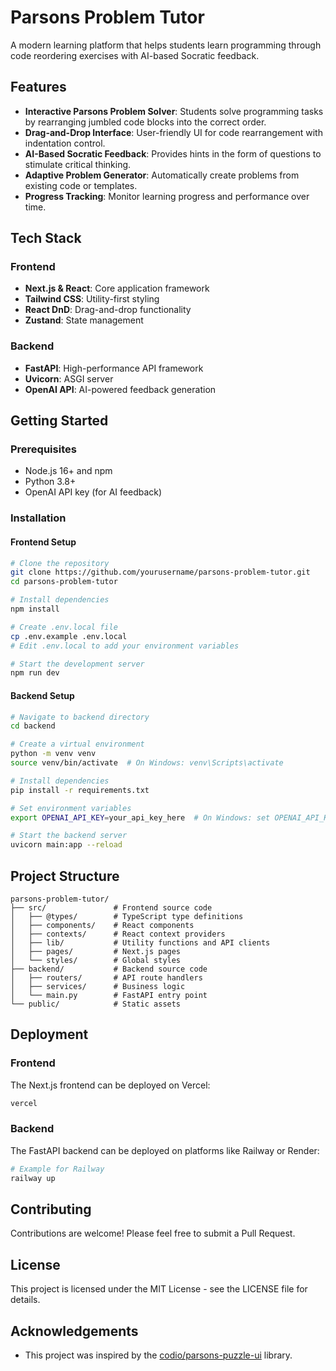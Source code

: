 # Parsons Problem Tutor

A modern learning platform that helps students learn programming through code reordering exercises with AI-based Socratic feedback.

## Features

- **Interactive Parsons Problem Solver**: Students solve programming tasks by rearranging jumbled code blocks into the correct order.
- **Drag-and-Drop Interface**: User-friendly UI for code rearrangement with indentation control.
- **AI-Based Socratic Feedback**: Provides hints in the form of questions to stimulate critical thinking.
- **Adaptive Problem Generator**: Automatically create problems from existing code or templates.
- **Progress Tracking**: Monitor learning progress and performance over time.

## Tech Stack

### Frontend

- **Next.js & React**: Core application framework
- **Tailwind CSS**: Utility-first styling
- **React DnD**: Drag-and-drop functionality
- **Zustand**: State management

### Backend

- **FastAPI**: High-performance API framework
- **Uvicorn**: ASGI server
- **OpenAI API**: AI-powered feedback generation

## Getting Started

### Prerequisites

- Node.js 16+ and npm
- Python 3.8+
- OpenAI API key (for AI feedback)

### Installation

#### Frontend Setup

```bash
# Clone the repository
git clone https://github.com/yourusername/parsons-problem-tutor.git
cd parsons-problem-tutor

# Install dependencies
npm install

# Create .env.local file
cp .env.example .env.local
# Edit .env.local to add your environment variables

# Start the development server
npm run dev
```

#### Backend Setup

```bash
# Navigate to backend directory
cd backend

# Create a virtual environment
python -m venv venv
source venv/bin/activate  # On Windows: venv\Scripts\activate

# Install dependencies
pip install -r requirements.txt

# Set environment variables
export OPENAI_API_KEY=your_api_key_here  # On Windows: set OPENAI_API_KEY=your_api_key_here

# Start the backend server
uvicorn main:app --reload
```

## Project Structure

```
parsons-problem-tutor/
├── src/               # Frontend source code
│   ├── @types/        # TypeScript type definitions
│   ├── components/    # React components
│   ├── contexts/      # React context providers
│   ├── lib/           # Utility functions and API clients
│   ├── pages/         # Next.js pages
│   └── styles/        # Global styles
├── backend/           # Backend source code
│   ├── routers/       # API route handlers
│   ├── services/      # Business logic
│   └── main.py        # FastAPI entry point
└── public/            # Static assets
```

## Deployment

### Frontend

The Next.js frontend can be deployed on Vercel:

```bash
vercel
```

### Backend

The FastAPI backend can be deployed on platforms like Railway or Render:

```bash
# Example for Railway
railway up
```

## Contributing

Contributions are welcome! Please feel free to submit a Pull Request.

## License

This project is licensed under the MIT License - see the LICENSE file for details.

## Acknowledgements

- This project was inspired by the [codio/parsons-puzzle-ui](https://github.com/codio/parsons-puzzle-ui) library.
